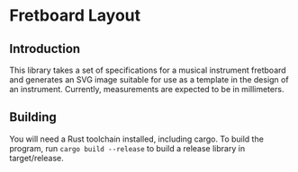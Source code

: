 # Fretboard Layout
## Introduction
This library takes a set of specifications for a musical instrument fretboard
and generates an SVG image suitable for use as a template in the design of an
instrument. Currently, measurements are expected to be in millimeters.
## Building
You will need a Rust toolchain installed, including cargo. To build the program,
run ```cargo build --release``` to build a release library in target/release.
